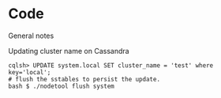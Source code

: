 # Code

General notes

Updating cluster name on Cassandra

	cqlsh> UPDATE system.local SET cluster_name = 'test' where key='local';
	# flush the sstables to persist the update.
	bash $ ./nodetool flush system
